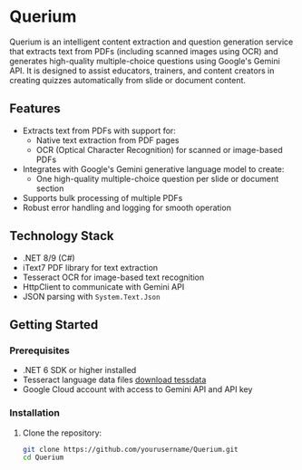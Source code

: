 # Querium

Querium is an intelligent content extraction and question generation service that extracts text from PDFs (including scanned images using OCR) and generates high-quality multiple-choice questions using Google's Gemini API. It is designed to assist educators, trainers, and content creators in creating quizzes automatically from slide or document content.

## Features

- Extracts text from PDFs with support for:
  - Native text extraction from PDF pages
  - OCR (Optical Character Recognition) for scanned or image-based PDFs
- Integrates with Google's Gemini generative language model to create:
  - One high-quality multiple-choice question per slide or document section
- Supports bulk processing of multiple PDFs
- Robust error handling and logging for smooth operation

## Technology Stack

- .NET 8/9 (C#)
- iText7 PDF library for text extraction
- Tesseract OCR for image-based text recognition
- HttpClient to communicate with Gemini API
- JSON parsing with `System.Text.Json`

## Getting Started

### Prerequisites

- .NET 6 SDK or higher installed
- Tesseract language data files [download tessdata](https://github.com/tesseract-ocr/tessdata)
- Google Cloud account with access to Gemini API and API key

### Installation

1. Clone the repository:

   ```bash
   git clone https://github.com/yourusername/Querium.git
   cd Querium

